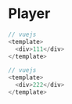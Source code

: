# Player

```js
// vuejs
<template>
  <div>111</div>
</template>
```

```js
// vuejs
<template>
  <div>222</div>
</template>
```